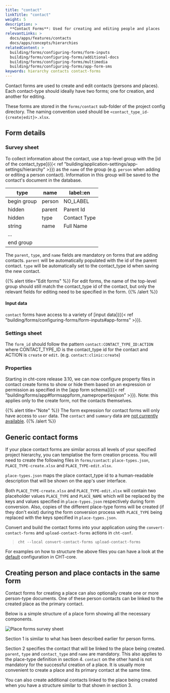```yaml
---
title: "contact"
linkTitle: "contact"
weight: 5
description: >
  **Contact Forms**: Used for creating and editing people and places
relevantLinks: >
  docs/apps/features/contacts
  docs/apps/concepts/hierarchies
relatedContent: >
  building/forms/configuring-forms/form-inputs
  building/forms/configuring-forms/additional-docs
  building/forms/configuring-forms/multimedia
  building/forms/configuring-forms/app-form-sms
keywords: hierarchy contacts contact-forms
---
```


Contact forms are used to create and edit contacts (persons and places). Each contact-type should ideally have two forms; one for creation, and another for editing.

These forms are stored in the `forms/contact` sub-folder of the project config directory. The naming convention used should be `<contact_type_id-{create|edit}>.xlsx`.

## Form details

### Survey sheet

To collect information about the contact, use a top-level group with the [id of the contact_type]({{< ref "building/application-settings/app-settings/hierarchy" >}}) as the `name` of the group (e.g. `person` when adding or editing a person contact). Information in this group will be saved to the contact's document in the database.

| type        | name   | label::en    |
|-------------|--------|--------------|
| begin group | person | NO_LABEL     |
| hidden      | parent | Parent Id    |
| hidden      | type   | Contact Type |
| string      | name   | Full Name    |
| ...         |        |              |
| end group   |        |              |

The `parent`, `type`, and `name` fields are mandatory on forms that are adding contacts. `parent` will be automatically populated with the id of the parent contact. `type` will be automatically set to the contact_type id when saving the new contact. 

{{% alert title="Edit forms" %}}
For edit forms, the name of the top-level group should still match the contact_type id of the contact, but only the relevant fields for editing need to be specified in the form.
{{% /alert %}}

#### Input data

`contact` forms have access to a variety of [input data]({{< ref "building/forms/configuring-forms/form-inputs#app-forms" >}}).

### Settings sheet

The `form_id` should follow the pattern `contact:CONTACT_TYPE_ID:ACTION` where CONTACT_TYPE_ID is the contact_type id for the contact and ACTION is `create` or `edit`. (e.g. `contact:clinic:create`)

### Properties

Starting in cht-core release 3.10, we can now configure property files in contact create forms to show or hide them based on an expression or permission as specified in the [app form schema]({{< ref "building/forms/app#formsappform_namepropertiesjson" >}}). Note: this applies only to the create form, not the contacts themselves.

{{% alert title="Note" %}}
The form expression for contact forms will only have access to `user` data. The `contact` and `summary` data are [not currently available](https://github.com/medic/cht-core/issues/6612). 
{{% /alert %}}

## Generic contact forms

If your place contact forms are similar across all levels of your specified project hierarchy, you can templatise the form creation process. You will need to create the following files in `forms/contact`: `place-types.json`, `PLACE_TYPE-create.xlsx` and `PLACE_TYPE-edit.xlsx`.

`place-types.json` maps the place contact_type id to a human-readable description that will be shown on the app's user interface.

Both `PLACE_TYPE-create.xlsx` and `PLACE_TYPE-edit.xlsx` will contain two placeholder values `PLACE_TYPE` and `PLACE_NAME` which will be replaced by the keys and values specified in `place-types.json` respectively during form conversion. Also, copies of the different place-type forms will be created (if they don't exist) during the form conversion process with `PLACE_TYPE` being replaced with the keys specified in `place-types.json`.

Convert and build the contact forms into your application using the `convert-contact-forms` and `upload-contact-forms` actions in `cht-conf`.

> `cht --local convert-contact-forms upload-contact-forms`

For examples on how to structure the above files you can have a look at the [default](https://github.com/medic/cht-core/tree/master/config/default/forms/contact) configuration in CHT-core.

## Creating person and place contacts in the same form

Contact forms for creating a place can also optionally create one or more person-type documents. One of these person contacts can be linked to the created place as the primary contact.

Below is a simple structure of a place form showing all the necessary components.

![Place forms survey sheet](place-contact-form-survey.png)

Section 1 is similar to what has been described earlier for person forms.

Section 2 specifies the contact that will be linked to the place being created. `parent`, `type` and `contact_type` and `name` are mandatory. This also applies to the place-type definition in section 4. `contact` on the other hand is not mandatory for the successful creation of a place. It is usually more convenient to create a place and its primary contact at the same time.

You can also create additional contacts linked to the place being created when you have a structure similar to that shown in section 3.
